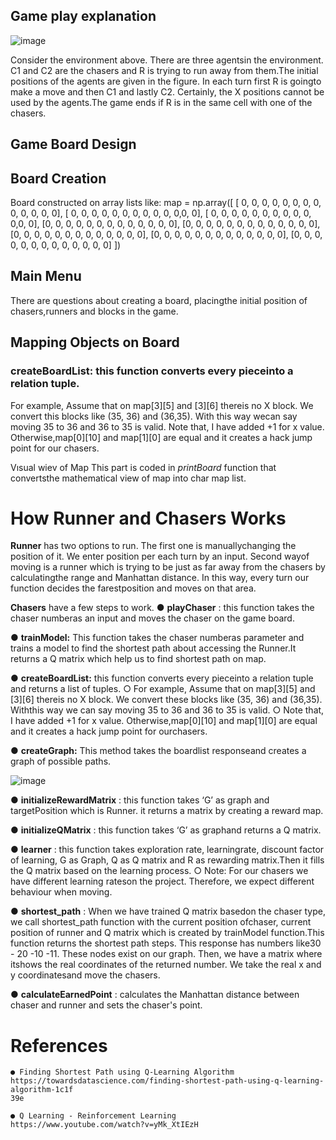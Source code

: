 ## Game play explanation
![image](https://user-images.githubusercontent.com/9320341/120070561-d1f2ae00-c093-11eb-88d5-b8b595db9b0b.png)

Consider the environment above. There are three agentsin the environment. C1 and C2 are
the chasers and R is trying to run away from them.The initial positions of the agents are
given in the figure. In each turn first R is goingto make a move and then C1 and lastly C2.
Certainly, the X positions cannot be used by the agents.The game ends if R is in the same
cell with one of the chasers.

## Game Board Design

## Board Creation

Board constructed on array lists like:
map = np.array([ [ 0, 0, 0, 0, 0, 0, 0, 0, 0, 0, 0, 0, 0],
[ 0, 0, 0, 0, 0, 0, 0, 0, 0, 0, 0,0, 0],
[ 0, 0, 0, 0, 0, 0, 0, 0, 0, 0, 0,0, 0],
[0, 0, 0, 0, 0, 0, 0, 0, 0, 0, 0, 0, 0],
[0, 0, 0, 0, 0, 0, 0, 0, 0, 0, 0, 0, 0],
[0, 0, 0, 0, 0, 0, 0, 0, 0, 0, 0, 0, 0],
[0, 0, 0, 0, 0, 0, 0, 0, 0, 0, 0, 0, 0],
[0, 0, 0, 0, 0, 0, 0, 0, 0, 0, 0, 0, 0] ])

## Main Menu

There are questions about creating a board, placingthe initial position of chasers,runners
and blocks in the game.


## Mapping Objects on Board

### createBoardList: this function converts every pieceinto a relation tuple.

For example, Assume that on map[3][5] and [3][6] thereis no X block. We convert this
blocks like (35, 36) and (36,35). With this way wecan say moving 35 to 36 and 36 to 35 is
valid.
Note that, I have added +1 for x value. Otherwise,map[0][10] and map[1][0] are equal and it
creates a hack jump point for our chasers.

Vısual wiev of Map
This part is coded in _printBoard_ function that convertsthe mathematical view of map into
char map list.

# How Runner and Chasers Works

**Runner** has two options to run. The first one is manuallychanging the position of it. We
enter position per each turn by an input. Second wayof moving is a runner which is trying to
be just as far away from the chasers by calculatingthe range and Manhattan distance. In
this way, every turn our function decides the farestposition and moves on that area.

**Chasers** have a few steps to work.
● **playChaser** : this function takes the chaser numberas an input and moves the
chaser on the game board.

● **trainModel:** This function takes the chaser numberas parameter and trains a model
to find the shortest path about accessing the Runner.It returns a Q matrix which help
us to find shortest path on map.

● **createBoardList:** this function converts every pieceinto a relation tuple and returns
a list of tuples.
  ○ For example, Assume that on map[3][5] and [3][6] thereis no X block. We
  convert these blocks like (35, 36) and (36,35). Withthis way we can say
  moving 35 to 36 and 36 to 35 is valid.
  ○ Note that, I have added +1 for x value. Otherwise,map[0][10] and map[1][0]
  are equal and it creates a hack jump point for ourchasers.

● **createGraph:** This method takes the boardlist responseand creates a graph of
possible paths.


![image](https://user-images.githubusercontent.com/9320341/120070589-f64e8a80-c093-11eb-8bf7-23f34ae1c3be.png)


● **initializeRewardMatrix** : this function takes ‘G’ as graph and targetPosition which is
Runner. it returns a matrix by creating a reward map.

● **initializeQMatrix** : this function takes ‘G’ as graphand returns a Q matrix.

● **learner** : this function takes exploration rate, learningrate, discount factor of learning,
G as Graph, Q as Q matrix and R as rewarding matrix.Then it fills the Q matrix
based on the learning process.
○ Note: For our chasers we have different learning rateson the project.
Therefore, we expect different behaviour when moving.

● **shortest_path** : When we have trained Q matrix basedon the chaser type, we call
shortest_path function with the current position ofchaser, current position of runner
and Q matrix which is created by trainModel function.This function returns the
shortest path steps. This response has numbers like30 - 20 -10 -11. These nodes
exist on our graph. Then, we have a matrix where itshows the real coordinates of the
returned number. We take the real x and y coordinatesand move the chasers.

● **calculateEarnedPoint** : calculates the Manhattan distance between chaser and
runner and sets the chaser's point.

# References

```
● Finding Shortest Path using Q-Learning Algorithm
https://towardsdatascience.com/finding-shortest-path-using-q-learning-algorithm-1c1f
39e
```
```
● Q Learning - Reinforcement Learning
https://www.youtube.com/watch?v=yMk_XtIEzH
```

